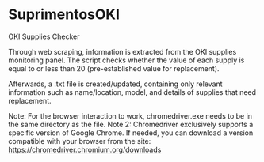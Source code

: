 # SuprimentosOKI

OKI Supplies Checker

Through web scraping, information is extracted from the OKI supplies monitoring panel. The script checks whether the value of each supply is equal to or less than 20 (pre-established value for replacement).

Afterwards, a .txt file is created/updated, containing only relevant information such as name/location, model, and details of supplies that need replacement.

Note: For the browser interaction to work, chromedriver.exe needs to be in the same directory as the file. Note 2: Chromedriver exclusively supports a specific version of Google Chrome. If needed, you can download a version compatible with your browser from the site: https://chromedriver.chromium.org/downloads





